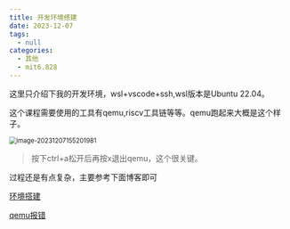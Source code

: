 ```yaml
---
title: 开发环境搭建
date: 2023-12-07 
tags: 
  - null
categories: 
  - 其他
  - mit6.828
---
```




这里只介绍下我的开发环境，wsl+vscode+ssh,wsl版本是Ubuntu 22.04。

这个课程需要使用的工具有qemu,riscv工具链等等。qemu跑起来大概是这个样子。

<img src="C:/Users/28788/AppData/Roaming/Typora/typora-user-images/image-20231207155201981.png" alt="image-20231207155201981" style="zoom: 80%;" />

>按下ctrl+a松开后再按x退出qemu，这个很关键。

过程还是有点复杂，主要参考下面博客即可

[环境搭建](https://zhuanlan.zhihu.com/p/413879677)

[qemu报错](https://blog.csdn.net/weixin_51472360/article/details/128800041)
